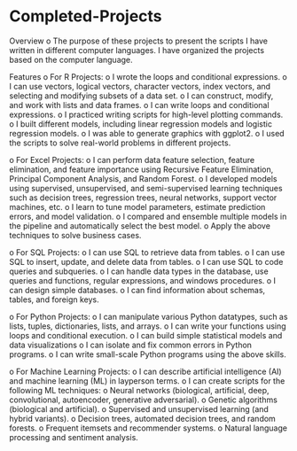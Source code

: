 # Completed-Projects
Overview
o	The purpose of these projects to present the scripts I have written in different computer languages. I have organized the projects based on the computer language. 

Features
o	For R Projects:
o	I wrote the loops and conditional expressions. 
o	I can use vectors, logical vectors, character vectors, index vectors, and selecting and modifying subsets of a data set. 
o	I can construct, modify, and work with lists and data frames. 
o	I can write loops and conditional expressions. 
o	I practiced writing scripts for high-level plotting commands.
o	I built different models, including linear regression models and logistic regression models. 
o	I was able to generate graphics with ggplot2. 
o	I used the scripts to solve real-world problems in different projects.
 
o	For Excel Projects:
o	I can perform data feature selection, feature elimination, and feature importance using Recursive Feature Elimination, Principal Component Analysis, and Random Forest.
o	I developed models using supervised, unsupervised, and semi-supervised learning techniques such as decision trees, regression trees, neural networks, support vector machines, etc.
o	I learn to tune model parameters, estimate prediction errors, and model validation.
o	I compared and ensemble multiple models in the pipeline and automatically select the best model.
o	Apply the above techniques to solve business cases.
 
o	For SQL Projects:
o	I can use SQL to retrieve data from tables. 
o	I can use SQL to insert, update, and delete data from tables.
o	I can use SQL to code queries and subqueries. 
o	I can handle data types in the database, use queries and functions, regular expressions, and windows procedures. 
o	I can design simple databases.
o	I can find information about schemas, tables, and foreign keys.

o	For Python Projects:
o	I can manipulate various Python datatypes, such as lists, tuples, dictionaries, lists, and arrays.
o	I can write your functions using loops and conditional execution.
o	I can build simple statistical models and data visualizations
o	I can isolate and fix common errors in Python programs.
o	I can write small-scale Python programs using the above skills.

o	For Machine Learning Projects: 
o	I can describe artificial intelligence (AI) and machine learning (ML) in layperson terms.
o	I can create scripts for the following ML techniques:
o	Neural networks (biological, artificial, deep, convolutional, autoencoder, generative adversarial).
o	Genetic algorithms (biological and artificial).
o	Supervised and unsupervised learning (and hybrid variants).
o	Decision trees, automated decision trees, and random forests.
o	Frequent itemsets and recommender systems.
o	Natural language processing and sentiment analysis.
